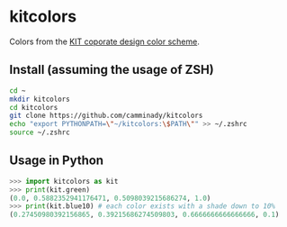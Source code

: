 # kitcolors
Colors from the [KIT coporate design color scheme](https://www.sek.kit.edu/downloads/dokumente-pkm/2_Gestaltungsgrundlagen_Farben.pdf). 

## Install (assuming the usage of ZSH)
```bash
cd ~
mkdir kitcolors
cd kitcolors
git clone https://github.com/camminady/kitcolors
echo "export PYTHONPATH=\"~/kitcolors:\$PATH\"" >> ~/.zshrc          
source ~/.zshrc
```

## Usage in Python
```python
>>> import kitcolors as kit
>>> print(kit.green)
(0.0, 0.5882352941176471, 0.5098039215686274, 1.0)
>>> print(kit.blue10) # each color exists with a shade down to 10%
(0.27450980392156865, 0.39215686274509803, 0.6666666666666666, 0.1)

```
